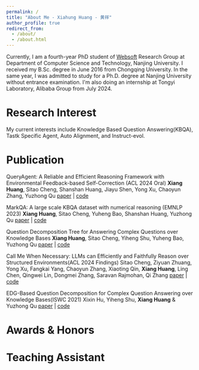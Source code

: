 ```yaml
---
permalink: /
title: "About Me - Xiahung Huang - 黄祥"
author_profile: true
redirect_from: 
  - /about/
  - /about.html
---
```

 
Currently, I am a fourth-year PhD student of [Websoft](http://ws.nju.edu.cn/wiki/Wiki.jsp?page=%E4%B8%87%E7%BB%B4%E7%BD%91%E8%BD%AF%E4%BB%B6%E7%A0%94%E7%A9%B6%E7%BB%84) Research Group at Department of Computer Science and Technology, Nanjing University. I received my B.Sc. degree in June 2016 from Chongqing University. 
In the same year, I was admitted to study for a Ph.D. degree at Nanjing University without entrance examination. 
I'm also doing an internship at Tongyi Laboratory, Alibaba Group from July 2024.

Research Interest
===
My current interests include Knowledge Based Question Answering(KBQA), Tastk Specific Agent, Auto Alignment, and Instruct-evol.
 


Publication
===

QueryAgent: A Reliable and Efficient Reasoning Framework with Environmental Feedback-based Self-Correction (ACL 2024 Oral)
**Xiang Huang**, Sitao Cheng, Shanshan Huang, Jiayu Shen, Yong Xu, Chaoyun Zhang, Yuzhong Qu
[paper](https://arxiv.org/abs/2403.11886) | [code](https://github.com/cdhx/QueryAgent) 

MarkQA: A large scale KBQA dataset with numerical reasoning (EMNLP 2023)
**Xiang Huang**, Sitao Cheng, Yuheng Bao, Shanshan Huang, Yuzhong Qu
[paper](http://arxiv.org/abs/2310.15517) | [code](https://github.com/cdhx/MarkQA)

Question Decomposition Tree for Answering Complex Questions over Knowledge Bases
**Xiang Huang**, Sitao Cheng, Yiheng Shu, Yuheng Bao, Yuzhong Qu
[paper](https://ojs.aaai.org/index.php/AAAI/article/view/26519/26291) | [code](https://github.com/cdhx/QDTQA)
	
Call Me When Necessary: LLMs can Efficiently and Faithfully Reason over Structured Environments(ACL 2024 Findings)
Sitao Cheng, Ziyuan Zhuang, Yong Xu, Fangkai Yang, Chaoyun Zhang, Xiaoting Qin, **Xiang Huang**, Ling Chen, Qingwei Lin, Dongmei Zhang, Saravan Rajmohan, Qi Zhang
[paper](https://arxiv.org/abs/2403.08593) | [code](https://github.com/sitaocheng/readi)

EDG-Based Question Decomposition for Complex Question Answering over Knowledge Bases(ISWC 2021)
Xixin Hu, Yiheng Shu, **Xiang Huang** & Yuzhong Qu 
[paper](https://link.springer.com/chapter/10.1007/978-3-030-88361-4_8) | [code](https://github.com/HXX97/EDG)


Awards & Honors
===

Teaching Assistant
===
